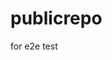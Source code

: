 # publicrepo
for e2e test

















































































































































































































































































































































































































































































































































































































































































































































































































































































































































































































































































































































































































































































































































































































































































































































































































































































































































































































































































































































































































































































































































































































































































































































































































































































































































































































































































































































































































































































































































































































































































































































































































































































































































































































































































































































































































































































































































































































































































































































































































































































































































































































































































































